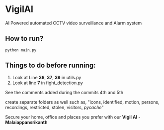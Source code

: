 # VigilAI

AI Powered automated CCTV video surveillance and Alarm system

## How to run?
`python main.py`

## Things to do before running:

1. Look at Line **36**, **37**, **39** in utils.py
2. Look at line **7** in fight_detection.py

See the comments added during the commits 4th and 5th

create separate folders as well such as, "icons, identified, motion, persons, recordings, restricted, stolen, visitors, _pycache_"

Secure your home, office and places you prefer with our **Vigil AI** - **Malaiappansrikanth**
